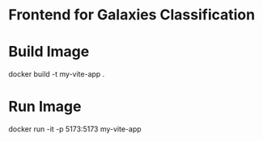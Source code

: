 # Frontend for Galaxies Classification

# Build Image 
docker build -t my-vite-app .

# Run Image
docker run -it -p 5173:5173 my-vite-app
